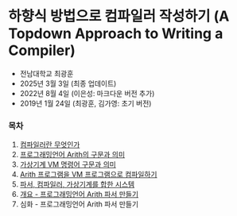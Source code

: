# 하향식 방법으로 컴파일러 작성하기 (A Topdown Approach to Writing a Compiler)

 - 전남대학교 최광훈
 - 2025년 3월 3일 (최종 업데이트)
 - 2022년 8월 4일 (이은성: 마크다운 버전 추가)
 - 2019년 1월 24일 (최광훈, 김가영: 초기 버전)

### 목차

 1. [컴파일러란 무엇인가](/labs/ArithCompilerInJava/doc/chap01.md)
 2. [프로그래밍언어 Arith의 구문과 의미](/labs/ArithCompilerInJava/doc/chap02.md)
 3. [가상기계 VM 명령어 구문과 의미](/labs/ArithCompilerInJava/doc/chap03.md)
 4. [Arith 프로그램을 VM 프로그램으로 컴파일하기](/labs/ArithCompilerInJava/doc/chap04.md)
 5. [파서, 컴파일러, 가상기계를 합한 시스템](/labs/ArithCompilerInJava/doc/chap05.md)
 6. [개요 - 프로그래밍언어 Arith 파서 만들기](/labs/ArithCompilerInJava/doc/chap06.md)
 7. 심화 - 프로그래밍언어 Arith 파서 만들기
 
